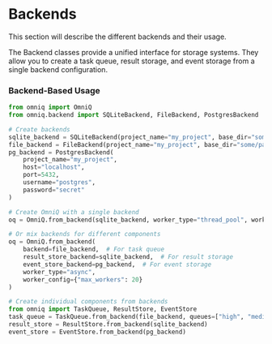 # Backends

This section will describe the different backends and their usage.

The Backend classes provide a unified interface for storage systems. They allow you to create a task queue, result storage, and event storage from a single backend configuration.

### Backend-Based Usage

```python
from omniq import OmniQ
from omniq.backend import SQLiteBackend, FileBackend, PostgresBackend

# Create backends
sqlite_backend = SQLiteBackend(project_name="my_project", base_dir="some/path")
file_backend = FileBackend(project_name="my_project", base_dir="some/path")
pg_backend = PostgresBackend(
    project_name="my_project",
    host="localhost",
    port=5432,
    username="postgres",
    password="secret"
)

# Create OmniQ with a single backend
oq = OmniQ.from_backend(sqlite_backend, worker_type="thread_pool", worker_config={"max_workers": 10})

# Or mix backends for different components
oq = OmniQ.from_backend(
    backend=file_backend,  # For task queue
    result_store_backend=sqlite_backend,  # For result storage
    event_store_backend=pg_backend,  # For event storage
    worker_type="async",
    worker_config={"max_workers": 20}
)

# Create individual components from backends
from omniq import TaskQueue, ResultStore, EventStore
task_queue = TaskQueue.from_backend(file_backend, queues=["high", "medium", "low"])
result_store = ResultStore.from_backend(sqlite_backend)
event_store = EventStore.from_backend(pg_backend)
```